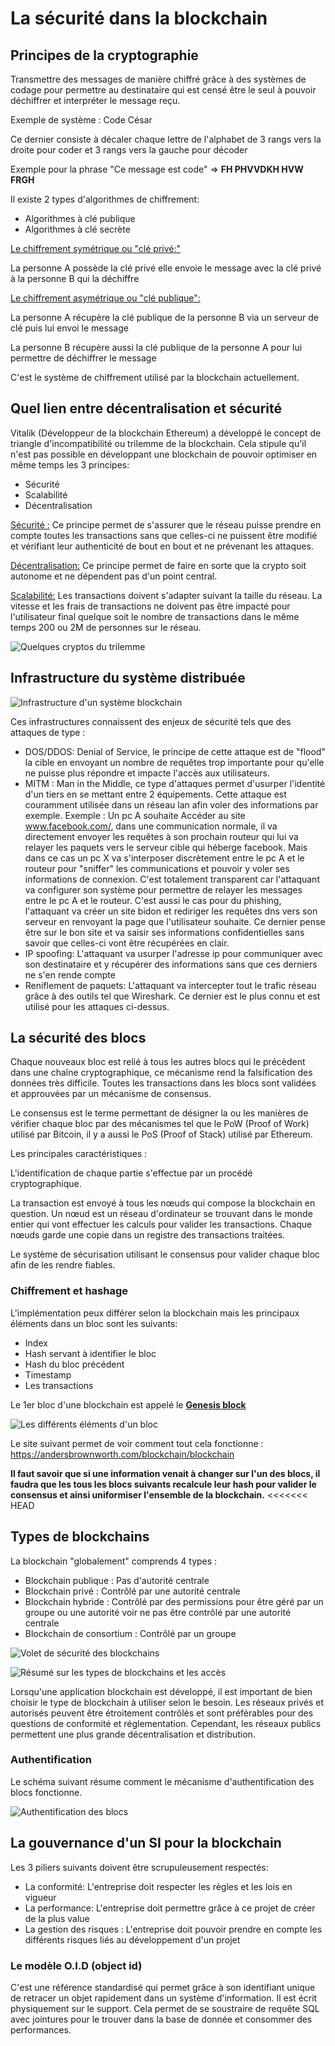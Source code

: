 # La sécurité dans la blockchain



## Principes de la cryptographie



Transmettre des messages de manière chiffré grâce à des systèmes de codage pour permettre au destinataire qui est censé être le seul à pouvoir déchiffrer et interpréter le message reçu. 

Exemple de système : Code César

Ce dernier consiste à décaler chaque lettre de l'alphabet de 3 rangs vers la droite pour coder et 3 rangs vers la gauche pour décoder

Exemple pour la phrase "Ce message est code" => **FH PHVVDKH HVW FRGH**

Il existe 2 types d'algorithmes de chiffrement:

- Algorithmes à clé publique
- Algorithmes à clé secrète



<u>Le chiffrement symétrique ou "clé privé:"</u>

La personne A possède la clé privé elle envoie le message avec la clé privé à la personne B qui la déchiffre

<u>Le chiffrement asymétrique ou "clé publique":</u>

La personne A récupère la clé publique de la personne B via un serveur de clé puis lui envoi le message

La personne B récupère aussi la clé publique de la personne A pour lui permettre de déchiffrer le message

C'est le système de chiffrement utilisé par la blockchain actuellement.



## Quel lien entre décentralisation et sécurité

Vitalik (Développeur de la blockchain Ethereum) a développé le concept de triangle d'incompatibilité ou trilemme de la blockchain. Cela stipule qu'il n'est pas possible en développant une blockchain de pouvoir optimiser en même temps les 3 principes:

- Sécurité
- Scalabilité
- Décentralisation

<u>Sécurité :</u> Ce principe permet de s'assurer que le réseau puisse prendre en compte toutes les transactions sans que celles-ci ne puissent être modifié et vérifiant leur authenticité de bout en bout et ne prévenant les attaques.

 <u>Décentralisation:</u> Ce principe permet de faire en sorte que la crypto soit autonome et ne dépendent pas d'un point central.

<u>Scalabilité:</u> Les transactions doivent s'adapter suivant la taille du réseau. La vitesse et les frais de transactions ne doivent pas être impacté pour l'utilisateur final quelque soit le nombre de transactions dans le même temps 200 ou 2M de personnes sur le réseau.

![Quelques cryptos du trilemme](img\trilemme_blockchain.png)



## Infrastructure du système distribuée

![Infrastructure d'un système blockchain](img\infra_blockchain.png)

Ces infrastructures connaissent des enjeux de sécurité tels que des attaques de type :

- DOS/DDOS: Denial of Service, le principe de cette attaque est de "flood" la cible en envoyant un nombre de requêtes trop importante pour qu'elle ne puisse plus répondre et impacte l'accès aux utilisateurs.
- MITM : Man in the Middle, ce type d'attaques permet d'usurper l'identité d'un tiers  en se mettant entre 2 équipements. Cette attaque est couramment utilisée dans un réseau lan afin voler des informations par exemple. Exemple : Un pc A souhaite Accéder au site www.facebook.com/,  dans une communication normale, il va directement envoyer les requêtes à son prochain routeur qui lui va relayer les paquets vers le serveur cible qui héberge facebook. Mais dans ce cas un pc X va s'interposer discrètement entre le pc A et le routeur pour "sniffer" les communications et pouvoir y voler ses informations de connexion. C'est totalement transparent car l'attaquant va configurer son système pour permettre de relayer les messages entre le pc A et le routeur. C'est aussi le cas pour du phishing, l'attaquant va créer un site bidon et rediriger les requêtes dns vers son serveur en renvoyant la page que l'utilisateur souhaite. Ce dernier pense être sur le bon site et va saisir ses informations confidentielles sans savoir que celles-ci vont être récupérées en clair.
- IP spoofing: L'attaquant va usurper l'adresse ip pour communiquer avec son destinataire et y récupérer des informations sans que ces derniers ne s'en rende compte
- Reniflement de paquets: L'attaquant va intercepter tout le trafic réseau grâce à des outils tel que Wireshark. Ce dernier est le plus connu et est utilisé pour les attaques ci-dessus.



## La sécurité des blocs

Chaque nouveaux bloc est relié à tous les autres blocs qui le précèdent dans une chaîne cryptographique, ce mécanisme rend la falsification des données très difficile. Toutes les transactions dans les blocs sont validées et approuvées par un mécanisme de consensus.

Le consensus est le terme permettant de désigner la ou les manières de vérifier chaque bloc par des mécanismes tel que le PoW (Proof of Work) utilisé par Bitcoin, il y a aussi le PoS (Proof of Stack) utilisé par Ethereum.

Les principales caractéristiques :

L'identification de chaque partie s'effectue par un procédé cryptographique.

La transaction est envoyé à tous les nœuds qui compose la blockchain en question. Un nœud est un réseau d'ordinateur se trouvant dans le monde entier qui vont effectuer les calculs pour valider les transactions. Chaque nœuds garde une copie dans un registre des transactions traitées.

Le système de sécurisation utilisant le consensus pour valider chaque bloc afin de les rendre fiables.



### Chiffrement et hashage

L'implémentation peux différer selon la blockchain mais les principaux éléments dans un bloc sont les suivants:

- Index
- Hash servant à identifier le bloc
- Hash du bloc précédent
- Timestamp
- Les transactions

Le 1er bloc d'une blockchain est appelé le <u>**Genesis block**</u>

![Les différents éléments d'un bloc](img\block_datas.png)



Le site suivant permet de voir comment tout cela fonctionne : https://andersbrownworth.com/blockchain/blockchain

**Il faut savoir que si une information venait à changer sur l'un des blocs, il faudra que les tous les blocs suivants recalcule leur hash pour valider le consensus et ainsi uniformiser l'ensemble de la blockchain.**
<<<<<<< HEAD



## Types de blockchains

La blockchain "globalement" comprends 4 types :

- Blockchain publique : Pas d'autorité centrale
- Blockchain privé : Contrôlé par une autorité centrale
- Blockchain hybride : Contrôlé par des permissions pour être géré par un groupe ou une autorité voir ne pas être contrôlé par une autorité centrale
- Blockchain de consortium : Contrôlé par un groupe

![Volet de sécurité des blockchains](img\quid-security.png)



![Résumé sur les types de blockchains et les accès](img\blockchain_types.png)



Lorsqu'une application blockchain est développé, il est important de bien choisir le type de blockchain à utiliser selon le besoin. Les réseaux privés et autorisés peuvent être étroitement contrôlés et sont préférables pour des questions de conformité et réglementation. Cependant, les réseaux publics permettent une plus grande décentralisation et distribution.



### Authentification

Le schéma suivant résume comment le mécanisme d'authentification des blocs fonctionne.

![Authentification des blocs](img\authentification.png)





## La gouvernance d'un SI pour la blockchain

Les 3 piliers suivants doivent être scrupuleusement respectés:

- La conformité: L'entreprise doit respecter les règles et les lois en vigueur
- La performance: L'entreprise doit permettre grâce à ce projet de créer de la plus value
- La gestion des risques : L'entreprise doit pouvoir prendre en compte les différents risques liés au développement d'un projet 



### Le modèle O.I.D (object id)

C'est une référence standardisé qui permet grâce à son identifiant unique de retracer un objet rapidement dans un système d'information. Il est écrit physiquement sur le support. Cela permet de se soustraire de requête SQL avec jointures pour le trouver dans la base de donnée et consommer des performances.
